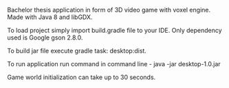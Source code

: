Bachelor thesis application in form of 3D video game with voxel engine. Made with Java 8 and libGDX.

To load project simply import build.gradle file to your IDE. Only dependency used is Google gson 2.8.0.

To build jar file execute gradle task: 
  desktop:dist.

To run application run command in command line - 
  java -jar desktop-1.0.jar
  
Game world initialization can take up to 30 seconds.
